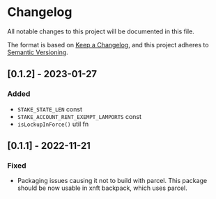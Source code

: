 # Changelog
All notable changes to this project will be documented in this file.

The format is based on [Keep a Changelog](https://keepachangelog.com/en/1.0.0/),
and this project adheres to [Semantic Versioning](https://semver.org/spec/v2.0.0.html).

## [0.1.2] - 2023-01-27

### Added

- `STAKE_STATE_LEN` const
- `STAKE_ACCOUNT_RENT_EXEMPT_LAMPORTS` const
- `isLockupInForce()` util fn 

## [0.1.1] - 2022-11-21

### Fixed
- Packaging issues causing it not to build with parcel. This package should be now usable in xnft backpack, which uses parcel.
